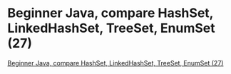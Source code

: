 # Beginner Java, compare HashSet, LinkedHashSet, TreeSet, EnumSet (27)
[Beginner Java, compare HashSet, LinkedHashSet, TreeSet, EnumSet (27)](https://aiwithcloud.com/2022/09/15/beginner_java_compare_hashset_linkedhashset_treeset_enumset_27/)
